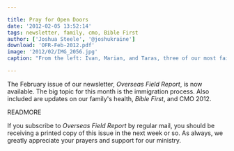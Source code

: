 ```yaml
---

title: Pray for Open Doors
date: '2012-02-05 13:52:14'
tags: newsletter, family, cmo, Bible First
author: ['Joshua Steele', '@joshukraine']
download: 'OFR-Feb-2012.pdf'
image: '2012/02/IMG_2056.jpg'
caption: "From the left: Ivan, Marian, and Taras, three of our most faithful attendees at English Club."

---
```


The February issue of our newsletter, *Overseas Field Report*, is now available. The big topic for this month is the immigration process. Also included are updates on our family's health, *Bible First*, and CMO 2012.

READMORE

If you subscribe to *Overseas Field Report* by regular mail, you should be receiving a printed copy of this issue in the next week or so. As always, we greatly appreciate your prayers and support for our ministry.
